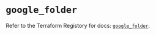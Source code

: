 # `google_folder`

Refer to the Terraform Registory for docs: [`google_folder`](https://registry.terraform.io/providers/hashicorp/google-beta/5.4.0/docs/resources/google_folder).
